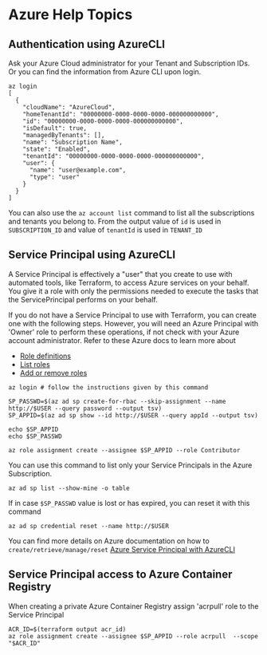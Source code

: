 # Azure Help Topics

## Authentication using AzureCLI

Ask your Azure Cloud administrator for your Tenant and Subscription IDs. Or you can find the information from Azure CLI upon login.

```
az login
[
  {
    "cloudName": "AzureCloud",
    "homeTenantId": "00000000-0000-0000-0000-000000000000",
    "id": "00000000-0000-0000-0000-000000000000",
    "isDefault": true,
    "managedByTenants": [],
    "name": "Subscription Name",
    "state": "Enabled",
    "tenantId": "00000000-0000-0000-0000-000000000000",
    "user": {
      "name": "user@example.com",
      "type": "user"
    }
  }
]
```
You can also use the 
```az account list``` command to list all the subscriptions and tenants you belong to. From the output value of `id` is used in `SUBSCRIPTION_ID` and value of `tenantId` is used in `TENANT_ID`

## Service Principal using AzureCLI
A Service Principal is effectively a "user" that you create to use with automated tools, like Terraform, to access Azure services on your behalf. You give it a role with only the permissions needed to execute the tasks that the ServicePrincipal performs on your behalf.

If you do not have a Service Principal to use with Terraform, you can create one with the following steps. However, you will need an Azure Principal with 'Owner' role to perform these operations, if not check with your Azure account administrator. Refer to these Azure docs to learn more about
* [Role definitions](https://docs.microsoft.com/en-us/azure/role-based-access-control/role-definitions-list)
* [List roles](https://docs.microsoft.com/en-us/azure/role-based-access-control/role-assignments-list-cli#list-role-assignments-for-a-user)
* [Add or remove roles](https://docs.microsoft.com/en-us/azure/role-based-access-control/role-assignments-cli#user-at-a-subscription-scope)

```
az login # follow the instructions given by this command

SP_PASSWD=$(az ad sp create-for-rbac --skip-assignment --name http://$USER --query password --output tsv)
SP_APPID=$(az ad sp show --id http://$USER --query appId --output tsv)

echo $SP_APPID
echo $SP_PASSWD

az role assignment create --assignee $SP_APPID --role Contributor
```

You can use this command to list only your Service Principals in the Azure Subscription.
```
az ad sp list --show-mine -o table
```

If in case `$SP_PASSWD` value is lost or has expired, you can reset it with this command
```
az ad sp credential reset --name http://$USER
```

You can find more details on Azure documentation on how to `create/retrieve/manage/reset` [Azure Service Principal with AzureCLI](https://docs.microsoft.com/en-us/cli/azure/create-an-azure-service-principal-azure-cli?view=azure-cli-latest)


## Service Principal access to Azure Container Registry
When creating a private Azure Container Registry assign 'acrpull' role to the Service Principal

    ACR_ID=$(terraform output acr_id)
    az role assignment create --assignee $SP_APPID --role acrpull  --scope "$ACR_ID"
